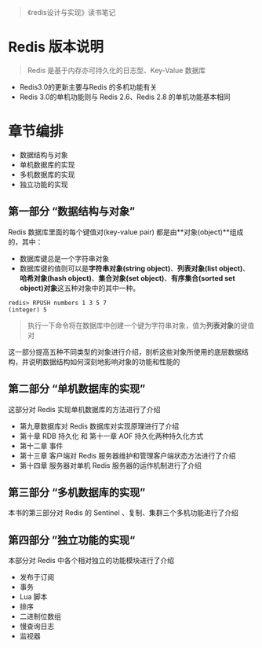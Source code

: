 > 《redis设计与实现》读书笔记

# Redis 版本说明

> Redis 是基于内存亦可持久化的日志型、Key-Value 数据库

- Redis3.0的更新主要与Redis 的多机功能有关
- Redis 3.0的单机功能则与 Redis 2.6、Redis 2.8 的单机功能基本相同

# 章节编排

- 数据结构与对象
- 单机数据库的实现
- 多机数据库的实现
- 独立功能的实现

## 第一部分 “数据结构与对象”

Redis 数据库里面的每个键值对(key-value pair) 都是由**对象(object)**组成的，其中：

- 数据库键总是一个字符串对象
- 数据库键的值则可以是**字符串对象(string object)**、**列表对象(list object)**、**哈希对象(hash object)**、**集合对象(set object)**、**有序集合(sorted set object)对象**这五种对象中的其中一种。

```shell
redis> RPUSH numbers 1 3 5 7
(integer) 5
```

> 执行一下命令将在数据库中创建一个键为字符串对象，值为**列表对象**的键值对

这一部分提高五种不同类型的对象进行介绍，剖析这些对象所使用的底层数据结构，并说明数据结构如何深刻地影响对象的功能和性能的

## 第二部分 “单机数据库的实现”

这部分对 Redis 实现单机数据库的方法进行了介绍

- 第九章数据库对 Redis 数据库对实现原理进行了介绍
- 第十章 RDB 持久化 和 第十一章 AOF 持久化两种持久化方式
- 第十二章 事件
- 第十三章 客户端对 Redis 服务器维护和管理客户端状态方法进行了介绍
- 第十四章 服务器对单机 Redis 服务器的运作机制进行了介绍

## 第三部分 “多机数据库的实现”

本书的第三部分对 Redis 的 Sentinel 、复制、集群三个多机功能进行了介绍



## 第四部分 ”独立功能的实现“

本部分对 Redis 中各个相对独立的功能模块进行了介绍

- 发布于订阅
- 事务
- Lua 脚本
- 排序
- 二进制位数组
- 慢查询日志
- 监视器